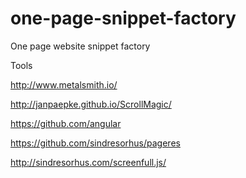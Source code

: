one-page-snippet-factory
========================

One page website snippet factory


Tools 

http://www.metalsmith.io/

http://janpaepke.github.io/ScrollMagic/

https://github.com/angular

https://github.com/sindresorhus/pageres


http://sindresorhus.com/screenfull.js/



